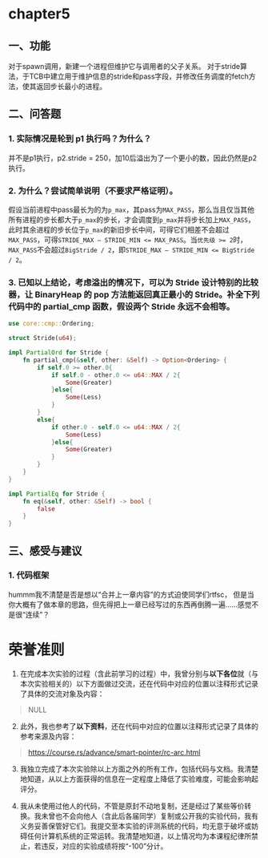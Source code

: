 # chapter5

## 一、功能

对于spawn调用，新建一个进程但维护它与调用者的父子关系。
对于stride算法，于TCB中建立用于维护信息的stride和pass字段，并修改任务调度的fetch方法，使其返回步长最小的进程。




## 二、问答题

### 1. 实际情况是轮到 p1 执行吗？为什么？

并不是p1执行，p2.stride = 250，加10后溢出为了一个更小的数，因此仍然是p2执行。


### 2. 为什么？尝试简单说明（不要求严格证明）。

假设当前进程中pass最长为的为``p_max``，其pass为``MAX_PASS``，那么当且仅当其他所有进程的步长都大于``p_max``的步长，才会调度到``p_max``并将步长加上``MAX_PASS``，此时其余进程的步长位于``p_max``的新旧步长中间，可得它们相差不会超过``MAX_PASS``，可得``STRIDE_MAX – STRIDE_MIN <= MAX_PASS``。当``优先级 >= 2``时，``MAX_PASS``不会超过``BigStride / 2``，即``STRIDE_MAX – STRIDE_MIN <= BigStride / 2``。


### 3. 已知以上结论，考虑溢出的情况下，可以为 Stride 设计特别的比较器，让 BinaryHeap<Stride> 的 pop 方法能返回真正最小的 Stride。补全下列代码中的 partial_cmp 函数，假设两个 Stride 永远不会相等。

```rust
use core::cmp::Ordering;

struct Stride(u64);

impl PartialOrd for Stride {
    fn partial_cmp(&self, other: &Self) -> Option<Ordering> {
        if self.0 >= other.0{
            if self.0 - other.0 <= u64::MAX / 2{
                Some(Greater)
            }else{
                Some(Less)
            }
        }
        else{
            if other.0 - self.0 <= u64::MAX / 2{
                Some(Less)
            }else{
                Some(Greater)
            }
        }
    }
}

impl PartialEq for Stride {
    fn eq(&self, other: &Self) -> bool {
        false
    }
}
```







## 三、感受与建议

### 1. 代码框架

hummm我不清楚是否是想以“合并上一章内容”的方式迫使同学们rtfsc，
但是当你大概有了做本章的思路，但先得把上一章已经写过的东西再倒腾一遍……感觉不是很“连续”？








# 荣誉准则

1. 在完成本次实验的过程（含此前学习的过程）中，我曾分别与**以下各位**就（与本次实验相关的）以下方面做过交流，还在代码中对应的位置以注释形式记录了具体的交流对象及内容：

> NULL

2. 此外，我也参考了**以下资料**，还在代码中对应的位置以注释形式记录了具体的参考来源及内容：

> https://course.rs/advance/smart-pointer/rc-arc.html

3. 我独立完成了本次实验除以上方面之外的所有工作，包括代码与文档。我清楚地知道，从以上方面获得的信息在一定程度上降低了实验难度，可能会影响起评分。

4. 我从未使用过他人的代码，不管是原封不动地复制，还是经过了某些等价转换。我未曾也不会向他人（含此后各届同学）复制或公开我的实验代码，我有义务妥善保管好它们。我提交至本实验的评测系统的代码，均无意于破坏或妨碍任何计算机系统的正常运转。我清楚地知道，以上情况均为本课程纪律所禁止，若违反，对应的实验成绩将按“-100”分计。

